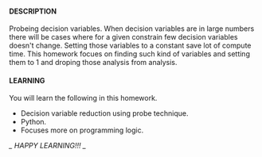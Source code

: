 #### DESCRIPTION
Probeing decision variables. When decision variables are in large numbers there will be cases where for a given constrain few decision variables doesn't change. Setting those variables to a constant save lot of compute time.
This homework focues on finding such kind of variables and setting them to 1 and droping those analysis from analysis.

#### LEARNING
You will learn the following in this homework. 

* Decision variable reduction using probe technique.
* Python.
* Focuses more on programming logic.

*_ HAPPY LEARNING!!! _*
